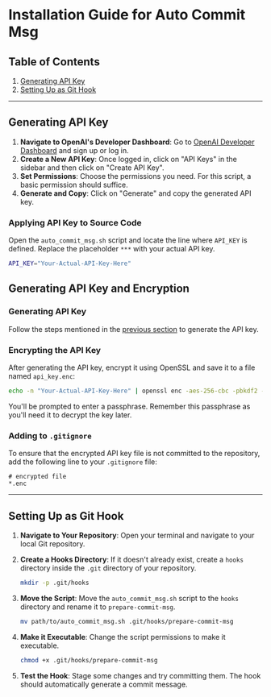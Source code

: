 # Installation Guide for Auto Commit Msg

## Table of Contents
1. [Generating API Key](#generating-api-key)
2. [Setting Up as Git Hook](#setting-up-as-git-hook)

---

## Generating API Key

1. **Navigate to OpenAI's Developer Dashboard**: Go to [OpenAI Developer Dashboard](https://platform.openai.com/signup) and sign up or log in.
2. **Create a New API Key**: Once logged in, click on "API Keys" in the sidebar and then click on "Create API Key".
3. **Set Permissions**: Choose the permissions you need. For this script, a basic permission should suffice.
4. **Generate and Copy**: Click on "Generate" and copy the generated API key.

### Applying API Key to Source Code
Open the `auto_commit_msg.sh` script and locate the line where `API_KEY` is defined. Replace the placeholder `***` with your actual API key.

```bash
API_KEY="Your-Actual-API-Key-Here"
```
## Generating API Key and Encryption

### Generating API Key
Follow the steps mentioned in the [previous section](#generating-api-key) to generate the API key.

### Encrypting the API Key
After generating the API key, encrypt it using OpenSSL and save it to a file named `api_key.enc`:

```bash
echo -n "Your-Actual-API-Key-Here" | openssl enc -aes-256-cbc -pbkdf2 -out api_key.enc
```

You'll be prompted to enter a passphrase. Remember this passphrase as you'll need it to decrypt the key later.

### Adding to `.gitignore`
To ensure that the encrypted API key file is not committed to the repository, add the following line to your `.gitignore` file:

```plaintext
# encrypted file
*.enc
```

---

## Setting Up as Git Hook

1. **Navigate to Your Repository**: Open your terminal and navigate to your local Git repository.

2. **Create a Hooks Directory**: If it doesn't already exist, create a `hooks` directory inside the `.git` directory of your repository.
    ```bash
    mkdir -p .git/hooks
    ```

3. **Move the Script**: Move the `auto_commit_msg.sh` script to the `hooks` directory and rename it to `prepare-commit-msg`.
    ```bash
    mv path/to/auto_commit_msg.sh .git/hooks/prepare-commit-msg
    ```

4. **Make it Executable**: Change the script permissions to make it executable.
    ```bash
    chmod +x .git/hooks/prepare-commit-msg
    ```

5. **Test the Hook**: Stage some changes and try committing them. The hook should automatically generate a commit message.
